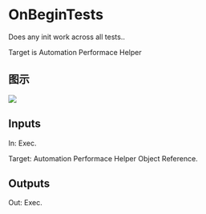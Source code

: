 # OnBeginTests

Does any init work across all tests..

Target is Automation Performace Helper

## 图示

![]($-20221218-20200291.png)

## Inputs

In: Exec.

Target: Automation Performace Helper Object Reference.  

## Outputs

Out: Exec.

